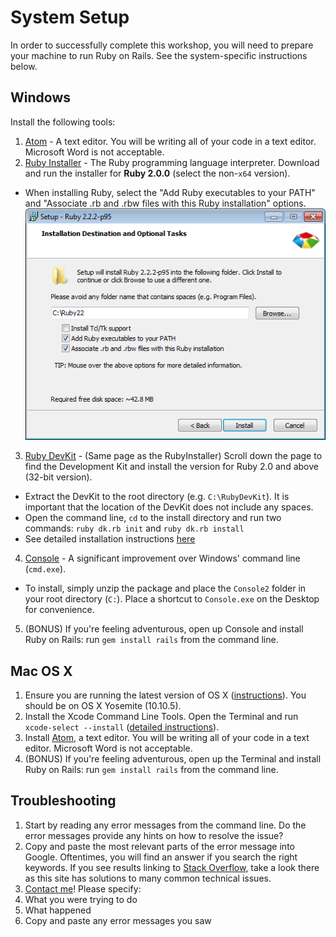 # System Setup
In order to successfully complete this workshop, you will need to prepare your
machine to run Ruby on Rails. See the system-specific instructions below.

## Windows
Install the following tools:

1. [Atom](https://atom.io/) - A text editor. You will be writing all of your
  code in a text editor. Microsoft Word is not acceptable.
2. [Ruby Installer](http://rubyinstaller.org/downloads/) - The Ruby programming
  language interpreter. Download and run the installer for **Ruby 2.0.0** (select
  the non-`x64` version).
  * When installing Ruby, select the "Add Ruby executables to your PATH" and
    "Associate .rb and .rbw files with this Ruby installation" options.
    ![](ruby-install.png)
3. [Ruby DevKit](http://rubyinstaller.org/downloads/) - (Same page as the
  RubyInstaller) Scroll down the page to find the Development Kit and install
  the version for Ruby 2.0 and above (32-bit version).
  * Extract the DevKit to the root directory (e.g. `C:\RubyDevKit`). It is
    important that the location of the DevKit does not include any spaces.
  * Open the command line, `cd` to the install directory and run two commands:
    `ruby dk.rb init` and `ruby dk.rb install`
  * See detailed installation instructions
    [here](https://github.com/oneclick/rubyinstaller/wiki/Development-Kit)
4. [Console](http://sourceforge.net/projects/console/) - A significant
  improvement over Windows' command line (`cmd.exe`).
  * To install, simply unzip the package and place the `Console2` folder in your
    root directory (`C:`). Place a shortcut to `Console.exe` on the Desktop for
    convenience.
5. (BONUS) If you're feeling adventurous, open up Console and install Ruby on
  Rails: run `gem install rails` from the command line.

## Mac OS X
1. Ensure you are running the latest version of OS X
  ([instructions](https://support.apple.com/en-hk/HT201260)). You should be on
  OS X Yosemite (10.10.5).
2. Install the Xcode Command Line Tools. Open the Terminal and run
  `xcode-select --install`
  ([detailed instructions](http://osxdaily.com/2014/02/12/install-command-line-tools-mac-os-x/)).
3. Install [Atom](https://atom.io/), a text editor. You will be writing all of
  your code in a text editor. Microsoft Word is not acceptable.
4. (BONUS) If you're feeling adventurous, open up the Terminal and install Ruby
  on Rails: run `gem install rails` from the command line.

## Troubleshooting
1. Start by reading any error messages from the command line. Do the error
  messages provide any hints on how to resolve the issue?
2. Copy and paste the most relevant parts of the error message into Google.
  Oftentimes, you will find an answer if you search the right keywords. If you
  see results linking to [Stack Overflow](https://stackoverflow.com/), take a
  look there as this site has solutions to many common technical issues.
3. [Contact me](mailto:hubert@scubedsoft.com)! Please specify:
  1. What you were trying to do
  2. What happened
  3. Copy and paste any error messages you saw
